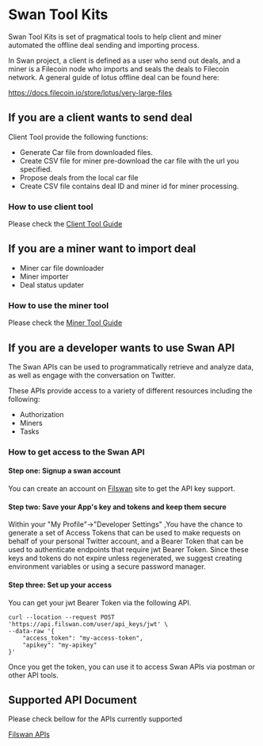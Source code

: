 # Swan Tool Kits

Swan Tool Kits is set of pragmatical tools to help client and miner automated the offline deal sending and importing
process.

In Swan project, a client is defined as a user who send out deals, and a miner is a Filecoin node who imports and seals
the deals to Filecoin network. A general guide of lotus offline deal can be found here:

https://docs.filecoin.io/store/lotus/very-large-files

## If you are a client wants to send deal

Client Tool provide the following functions:

* Generate Car file from downloaded files.
* Create CSV file for miner pre-download the car file with the url you specified.
* Propose deals from the local car file
* Create CSV file contains deal ID and miner id for miner processing.

### How to use client tool

Please check the [Client Tool Guide](https://github.com/nebulaai/swan/tree/main/client)

## If you are a miner want to import deal

* Miner car file downloader
* Miner importer
* Deal status updater

### How to use the miner tool

Please check the [Miner Tool Guide](https://github.com/nebulaai/swan/tree/main/miner)

## If you are a developer wants to use Swan API

The Swan APIs can be used to programmatically retrieve and analyze data, as well as engage with the conversation on
Twitter.

These APIs provide access to a variety of different resources including the following:

* Authorization
* Miners
* Tasks

### How to get access to the Swan API

#### Step one: Signup a swan account

You can create an account on [Filswan](https://www.filswan.com) site to get the API key support.

#### Step two: Save your App's key and tokens and keep them secure

Within your "My Profile"->"Developer Settings" ,You have the chance to generate a set of Access Tokens that can be used
to make requests on behalf of your personal Twitter account, and a Bearer Token that can be used to authenticate
endpoints that require jwt Bearer Token. Since these keys and tokens do not expire unless regenerated, we suggest
creating environment variables or using a secure password manager.

#### Step three: Set up your access

You can get your jwt Bearer Token via the following API.

```shell
curl --location --request POST 'https://api.filswan.com/user/api_keys/jwt' \
--data-raw '{
    "access_token": "my-access-token",
    "apikey": "my-apikey"
}'
```

Once you get the token, you can use it to access Swan APIs via postman or other API tools.

## Supported API Document

Please check bellow for the APIs currently supported

[Filswan APIs](https://documenter.getpostman.com/view/13140808/TWDZJbzV)
